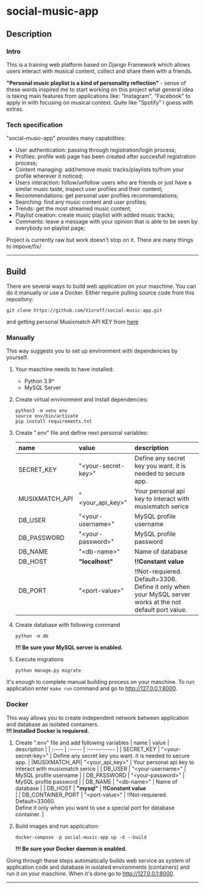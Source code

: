 # social-music-app #

## **Description** ##

### **Intro** ###

This is a training web platform based on Django Framework which allows users interact with musical content, collect and share them with a friends.<br>

**"Personal music playlist is a kind of personality reflection"** - sense of these words inspired me to start working on this project what general idea is taking main features from applications like: "Instagram", "Facebook" to apply in with focusing on musical context. Quite like "Spotify" i guess with extras.

### **Tech specification** ###
"social-music-app" provides many capabilities:
- User authentication: passing through registration/login process;
- Profiles: profile web page has been created after succesfull registration process;
- Content managing: add/remove music tracks/playlists to/from your profile wherever it noticed;
- Users interaction: follow/unfollow users who are friends or just have a similar music taste, inspect user profiles and their content;
- Recommendations: get personal user profiles recommendations;
- Searching: find any music content and user profiles;
- Trends: get the most streamed music content;
- Playlist creation: create music playlist with added music tracks;
- Comments: leave a message with your opinion that is able to be seen by everybody on playlist page;

Project is currently raw but work doesn't stop on it. There are many things to impove/fix/






---
## **Build** ##

There are several ways to build web application on your maschine.  You can do it manually or use a Docker. Either require pulling source code from this repository:
```
git clone https://github.com/Vixroff/social-music-app.git
```
and getting personal Musixmatch API KEY from [here](https://developer.musixmatch.com/)

### **Manually** ###

This way suggests you to set up environment with dependencies by yourself.<br> 
1. Your maschine needs to have installed:
    - Python 3.9^
    - MySQL Server 

2. Create virtual environment and install dependencies:
    ```
    python3 -m venv env
    source env/bin/activate
    pip install requirements.txt
    ```
3. Create ".env" file and define next personal variables:

    | name | value | description |
    | :---- | :----- | :----------- |
    | SECRET_KEY | "<your-secret-key\>" | Define any secret key you want. it is needed to secure app. |
    |MUSIXMATCH_API| "<your_api_key\>" | Your personal api key to interact with musixmatch serice |
    | DB_USER | "<your-username\>" | MySQL profile username |
    | DB_PASSWORD | "<your-password\>" | MySQL profile password |
    | DB_NAME | "<db-name\>" | Name of database |
    | DB_HOST | **"localhost"** | **!!Constant value**<br> |
    | DB_PORT | "<port-value\>" | !!Not-requiered.<br> Default=3306.<br>Define it only when your MySQL server works at the not default port value.

4. Create database with following command
    ```
    python -m db
    ```
    **!!! Be sure your MySQL server is enabled.** 

5. Execute migrations
    ```
    python manage.py migrate
    ```
It's enough to complete manual building process on your maschine. To run application enter `make run` command and go to http://127.0.0.1:8000.

### **Docker** ###
This way allows you to create independent network between application and database as isolated containers.<br>
**!!! Installed Docker is requiered.**
1. Create ".env" file and add following variables
    | name | value | description |
    | :---- | :----- | :----------- |
    | SECRET_KEY | "<your-secret-key\>" | Define any secret key you want. it is needed to secure app. |
    |MUSIXMATCH_API| "<your_api_key\>" | Your personal api key to interact with musixmatch serice |
    | DB_USER | "<your-username\>" | MySQL profile username |
    | DB_PASSWORD | "<your-password\>" | MySQL profile password |
    | DB_NAME | "<db-name\>" | Name of database |
    | DB_HOST | **"mysql"** | **!!Constant value**<br> |
    | DB_CONTAINER_PORT | "<port-value\>" | !!Not-requiered.<br> Default=33060.<br>Define it only when you want to use a special port for database container. |

2. Build images and run application:
    ```
    docker-compose -p social-music-app up -d --build
    ```
    **!!! Be sure your Docker daemon is enabled.**

Going through these steps automatically builds web service as system of application code and database in isolated environments (containers) and run it on your maschine. 
When it's done go to http://127.0.0.1:8000.

---

